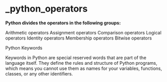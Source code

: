 # _python_operators
**Python divides the operators in the following groups:**

Arithmetic operators
Assignment operators
Comparison operators
Logical operators
Identity operators
Membership operators
Bitwise operators


Python Keywords

Keywords in Python are special reserved words that are part of the language itself. They define the rules and structure of Python programs, which means you cannot use them as names for your variables, functions, classes, or any other identifiers.
